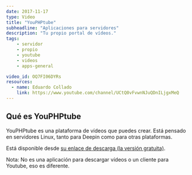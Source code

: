 ```yaml
---
date: 2017-11-17
type: Video
title: "YouPHPtube"
subheadline: "Aplicaciones para servidores"
description: "Tu propio portal de vídeos."
tags:
    - servidor
    - propio
    - youtube
    - videos
    - apps-general

video_id: OQ7FI06DYRs
resources:
  - name: Eduardo Collado
    link: https://www.youtube.com/channel/UCtQ0vFvwnNJuQDnILjgxMeQ
---
```


## Qué es YouPHPtube

YouPHPtube es una plataforma de vídeos que puedes crear. Está pensado en servidores Linux, tanto para Deepin como para otras plataformas.

Está disponible desde [su enlace de descarga (la versión gratuita)](https://www.youphptube.com/).

Nota: No es una aplicación para descargar vídeos o un cliente para Youtube, eso es diferente.
